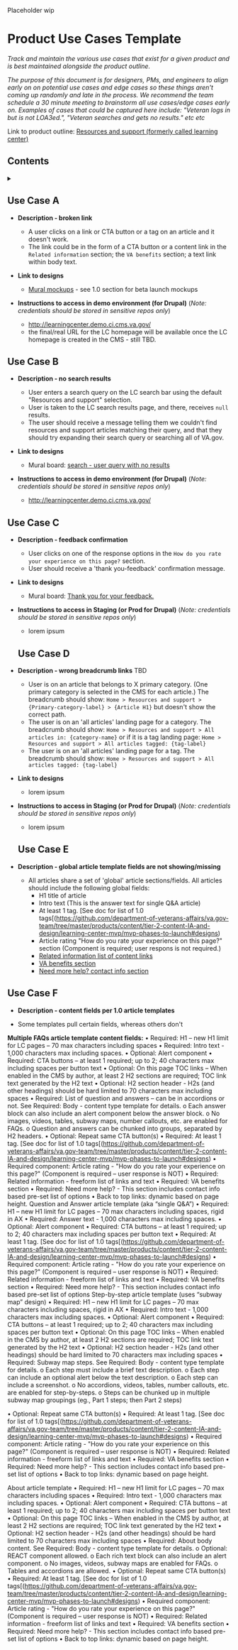 Placeholder wip

# Product Use Cases Template

_Track and maintain the various use cases that exist for a given product and is best maintained alongside the product outline._

_The purpose of this document is for designers, PMs, and engineers to align early on on potential use cases and edge cases so these things aren't coming up randomly and late in the process. We recommend the team schedule a 30 minute meeting to brainstorm all use cases/edge cases early on.  Examples of cases that could be captured here include: "Veteran logs in but is not LOA3ed.", "Veteran searches and gets no results." etc etc_

Link to product outline: [Resources and support (formerly called learning center)](https://github.com/department-of-veterans-affairs/va.gov-team/blob/master/products/content/tier-2-content-IA-and-design/learning-center-mvp/product-outline.md)

## Contents
<details>
<summary></summary>
  
- [Use Case A](#use-case-a) 
- [Use Case B](#use-case-b)
- [Use Case C](#use-case-c) 
- [Use Case D](#use-case-d) 
- [Use Case E](#use-case-e)
- [Use Case F](#use-case-f)

</details>

## Use Case A

* **Description - broken link**
  - A user clicks on a link or CTA button or a tag on an article and it doesn't work. 
  - The link could be in the form of a CTA button or a content link in the `Related information` section; the `VA benefits` section; a text link within body text. 

* **Link to designs**
  - [Mural mockups](https://app.mural.co/t/departmentofveteransaffairs9999/m/departmentofveteransaffairs9999/1588167553516/2773c854e8ff3a725a5e3ee03272b78e8519f78b?wid=0-1602122053838) - see 1.0 section for beta launch mockups

* **Instructions to access in demo environment (for Drupal)** (_Note: credentials should be stored in sensitive repos only_)
  - http://learningcenter.demo.ci.cms.va.gov/
  - the final/real URL for the LC homepage will be available once the LC homepage is created in the CMS - still TBD.

## Use Case B

* **Description - no search results**
  - User enters a search query on the LC search bar using the default "Resources and support" selection. 
  - User is taken to the LC search results page, and there, receives `null` results. 
  - The user should receive a message telling them we couldn't find resources and support articles matching their query, and that they should try expanding their search query or searching all of VA.gov. 

* **Link to designs**
  - Mural board: [search - user query with no results](https://app.mural.co/t/departmentofveteransaffairs9999/m/departmentofveteransaffairs9999/1588167553516/2773c854e8ff3a725a5e3ee03272b78e8519f78b?wid=0-1602257201953)

* **Instructions to access in demo environment (for Drupal)** (_Note: credentials should be stored in sensitive repos only_)
  - http://learningcenter.demo.ci.cms.va.gov/


## Use Case C

* **Description - feedback confirmation**
  - User clicks on one of the response options in the `How do you rate your experience on this page?` section. 
  - User should receive a 'thank you-feedback' confirmation message. 

* **Link to designs**
  - Mural board: [Thank you for your feedback.](https://app.mural.co/t/departmentofveteransaffairs9999/m/departmentofveteransaffairs9999/1588167553516/2773c854e8ff3a725a5e3ee03272b78e8519f78b?wid=0-1602252163376)

* **Instructions to access in Staging (or Prod for Drupal)** (_Note: credentials should be stored in sensitive repos only_)
  - lorem ipsum
  
  ## Use Case D

* **Description - wrong breadcrumb links** TBD
  - User is on an article that belongs to X primary category. (One primary category is selected in the CMS for each article.) The breadcrumb should show: `Home > Resources and support > {Primary-category-label} > {Article H1}`  but doesn't show the correct path. 
  - The user is on an 'all articles' landing page for a category. The breadcrumb should show: `Home > Resources and support > All articles in: {category-name}`  or if it is a tag landing page: `Home > Resources and support > All articles tagged: {tag-label}` 
  - The user is on an 'all articles' landing page for a tag. The breadcrumb should show: `Home > Resources and support > All articles tagged: {tag-label}` 



* **Link to designs**
  - lorem ipsum

* **Instructions to access in Staging (or Prod for Drupal)** (_Note: credentials should be stored in sensitive repos only_)
  - lorem ipsum


  ## Use Case E

* **Description - global article template fields are not showing/missing**

  - All articles share a set of 'global' article sections/fields. All articles should include the following global fields:
    - H1 title of article
    - Intro text (This is the answer text for single Q&A article)
    - At least 1 tag. [See doc for list of 1.0 tags[(https://github.com/department-of-veterans-affairs/va.gov-team/tree/master/products/content/tier-2-content-IA-and-design/learning-center-mvp/mvp-phases-to-launch#designs)
    - Article rating "How do you rate your experience on this page?" section (Component is required; user respons is not required.)
    - [Related information list of content links](https://github.com/department-of-veterans-affairs/va.gov-team/blob/master/products/content/tier-2-content-IA-and-design/learning-center-mvp/template-requirements.md#related-information-section)
    - [VA benefits section](https://github.com/department-of-veterans-affairs/va.gov-team/blob/master/products/content/tier-2-content-IA-and-design/learning-center-mvp/template-requirements.md#va-benefits-section)
    - [Need more help? contact info section](https://github.com/department-of-veterans-affairs/va.gov-team/blob/master/products/content/tier-2-content-IA-and-design/learning-center-mvp/template-requirements.md#need-more-help-section)


## Use Case F
* **Description - content fields per 1.0 article templates**
- Some templates pull certain fields, whereas others don't

__Multiple FAQs article template content fields:__
•	Required: H1 – new H1 limit for LC pages – 70 max characters including spaces
•	Required: Intro text - 1,000 characters max including spaces. 
•	Optional: Alert component
•	Required: CTA buttons – at least 1 required; up to 2; 40 characters max including spaces per button text
•	Optional: On this page TOC links – When enabled in the CMS by author, at least 2 H2 sections are required; TOC link text generated by the H2 text
•	Optional: H2 section header - H2s (and other headings) should be hard limited to 70 characters max including spaces
•	Required: List of question and answers – can be in accordions or not. See Required: Body - content type template for details.
o	Each answer block can also include an alert component below the answer block.
o	No images, videos, tables, subway maps, number callouts, etc. are enabled for FAQs.
o	Question and answers can be chunked into groups, separated by H2 headers.
•	Optional: Repeat same CTA button(s) 
•	Required: At least 1 tag. [See doc for list of 1.0 tags[(https://github.com/department-of-veterans-affairs/va.gov-team/tree/master/products/content/tier-2-content-IA-and-design/learning-center-mvp/mvp-phases-to-launch#designs)
•	Required component:  Article rating - "How do you rate your experience on this page?" (Component is required – user response is NOT)
•	Required: Related information - freeform list of links and text
•	Required: VA benefits section
•	Required: Need more help? - This section includes contact info based pre-set list of options
•	Back to top links: dynamic based on page height.
Question and Answer article template (aka “single Q&A”)
•	Required: H1 – new H1 limit for LC pages – 70 max characters including spaces, rigid in AX
•	Required: Answer text - 1,000 characters max including spaces. 
•	Optional: Alert component
•	Required: CTA buttons – at least 1 required; up to 2; 40 characters max including spaces per button text
•	Required: At least 1 tag. [See doc for list of 1.0 tags[(https://github.com/department-of-veterans-affairs/va.gov-team/tree/master/products/content/tier-2-content-IA-and-design/learning-center-mvp/mvp-phases-to-launch#designs)
•	Required component:  Article rating - "How do you rate your experience on this page?" (Component is required – user response is NOT)
•	Required: Related information - freeform list of links and text
•	Required: VA benefits section
•	Required: Need more help? - This section includes contact info based pre-set list of options
Step-by-step article template (uses “subway map” design)
•	Required: H1 – new H1 limit for LC pages – 70 max characters including spaces, rigid in AX
•	Required: Intro text - 1,000 characters max including spaces. 
•	Optional: Alert component
•	Required: CTA buttons – at least 1 required; up to 2; 40 characters max including spaces per button text
•	Optional: On this page TOC links – When enabled in the CMS by author, at least 2 H2 sections are required; TOC link text generated by the H2 text
•	Optional: H2 section header - H2s (and other headings) should be hard limited to 70 characters max including spaces
•	Required: Subway map steps. See Required: Body - content type template for details.
o	Each step must include a brief text description.
o	Each step can include an optional alert below the text description.
o	Each step can include a screenshot.
o	No accordions, videos, tables, number callouts, etc. are enabled for step-by-steps.
o	Steps can be chunked up in multiple subway map groupings (eg., Part 1 steps; then Part 2 steps)

•	Optional: Repeat same CTA button(s) 
•	Required: At least 1 tag. [See doc for list of 1.0 tags[(https://github.com/department-of-veterans-affairs/va.gov-team/tree/master/products/content/tier-2-content-IA-and-design/learning-center-mvp/mvp-phases-to-launch#designs)
•	Required component:  Article rating - "How do you rate your experience on this page?" (Component is required – user response is NOT)
•	Required: Related information - freeform list of links and text
•	Required: VA benefits section
•	Required: Need more help? - This section includes contact info based pre-set list of options
•	Back to top links: dynamic based on page height.

About article template
•	Required: H1 – new H1 limit for LC pages – 70 max characters including spaces
•	Required: Intro text - 1,000 characters max including spaces. 
•	Optional: Alert component
•	Required: CTA buttons – at least 1 required; up to 2; 40 characters max including spaces per button text
•	Optional: On this page TOC links – When enabled in the CMS by author, at least 2 H2 sections are required; TOC link text generated by the H2 text
•	Optional: H2 section header - H2s (and other headings) should be hard limited to 70 characters max including spaces
•	Required: About body content. See Required: Body - content type template for details.
o	Optional: REACT component allowed.
o	Each rich text block can also include an alert component.
o	No images, videos, subway maps are enabled for FAQs.
o	Tables and accordions are allowed.
•	Optional: Repeat same CTA button(s) 
•	Required: At least 1 tag. [See doc for list of 1.0 tags[(https://github.com/department-of-veterans-affairs/va.gov-team/tree/master/products/content/tier-2-content-IA-and-design/learning-center-mvp/mvp-phases-to-launch#designs)
•	Required component:  Article rating - "How do you rate your experience on this page?" (Component is required – user response is NOT)
•	Required: Related information - freeform list of links and text
•	Required: VA benefits section
•	Required: Need more help? - This section includes contact info based pre-set list of options
•	Back to top links: dynamic based on page height.





